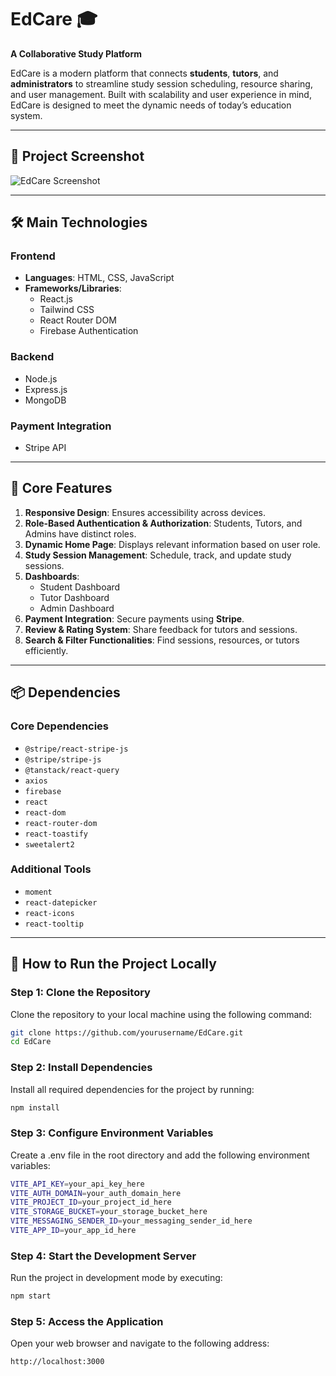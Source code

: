 # EdCare 🎓  
**A Collaborative Study Platform**  

EdCare is a modern platform that connects **students**, **tutors**, and **administrators** to streamline study session scheduling, resource sharing, and user management. Built with scalability and user experience in mind, EdCare is designed to meet the dynamic needs of today’s education system.

---

## 📸 Project Screenshot  
![EdCare Screenshot](https://i.ibb.co/1pbNL4s/Capture.jpg)  


 
---

## 🛠️ Main Technologies  

### **Frontend**
- **Languages**: HTML, CSS, JavaScript  
- **Frameworks/Libraries**:  
  - React.js  
  - Tailwind CSS  
  - React Router DOM  
  - Firebase Authentication  

### **Backend**  
- Node.js  
- Express.js  
- MongoDB  

### **Payment Integration**  
- Stripe API  

---

## 🌟 Core Features  
1. **Responsive Design**: Ensures accessibility across devices.  
2. **Role-Based Authentication & Authorization**: Students, Tutors, and Admins have distinct roles.  
3. **Dynamic Home Page**: Displays relevant information based on user role.  
4. **Study Session Management**: Schedule, track, and update study sessions.  
5. **Dashboards**:  
   - Student Dashboard  
   - Tutor Dashboard  
   - Admin Dashboard  
6. **Payment Integration**: Secure payments using **Stripe**.  
7. **Review & Rating System**: Share feedback for tutors and sessions.  
8. **Search & Filter Functionalities**: Find sessions, resources, or tutors efficiently.  

---

## 📦 Dependencies  

### **Core Dependencies**  
- `@stripe/react-stripe-js`  
- `@stripe/stripe-js`  
- `@tanstack/react-query`  
- `axios`  
- `firebase`  
- `react`  
- `react-dom`  
- `react-router-dom`  
- `react-toastify`  
- `sweetalert2`  

### **Additional Tools**  
- `moment`  
- `react-datepicker`  
- `react-icons`  
- `react-tooltip`  

---

## 🚀 How to Run the Project Locally  

### Step 1: Clone the Repository  
Clone the repository to your local machine using the following command:  

```bash
git clone https://github.com/yourusername/EdCare.git
cd EdCare
```

### Step 2: Install Dependencies
Install all required dependencies for the project by running:

```bash
npm install
```

### Step 3: Configure Environment Variables
Create a .env file in the root directory and add the following environment variables:

```bash
VITE_API_KEY=your_api_key_here
VITE_AUTH_DOMAIN=your_auth_domain_here
VITE_PROJECT_ID=your_project_id_here
VITE_STORAGE_BUCKET=your_storage_bucket_here
VITE_MESSAGING_SENDER_ID=your_messaging_sender_id_here
VITE_APP_ID=your_app_id_here
```
### Step 4: Start the Development Server
Run the project in development mode by executing:

```bash
npm start
```

### Step 5: Access the Application
Open your web browser and navigate to the following address:

```bash
http://localhost:3000
```


